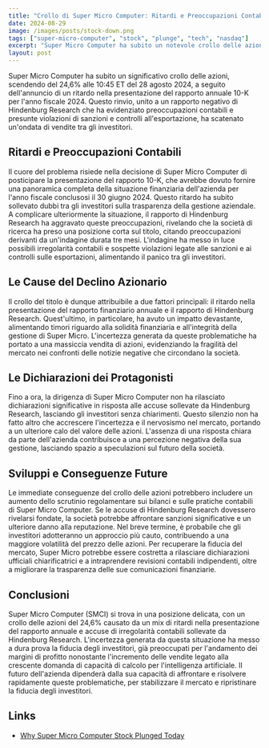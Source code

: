 ```yaml
---
title: "Crollo di Super Micro Computer: Ritardi e Preoccupazioni Contabili"
date: 2024-08-29
image: /images/posts/stock-down.png
tags: ["super-micro-computer", "stock", "plunge", "tech", "nasdaq"]
excerpt: "Super Micro Computer ha subito un notevole crollo delle azioni, registrando una diminuzione del 24,6% alle 10:45 ET, a seguito dell'annuncio di un ritardo nella presentazione del 10-K per l'anno fisc..."
layout: post
---
```


Super Micro Computer ha subito un significativo crollo delle azioni, scendendo del 24,6% alle 10:45 ET del 28 agosto 2024, a seguito dell'annuncio di un ritardo nella presentazione del rapporto annuale 10-K per l'anno fiscale 2024. Questo rinvio, unito a un rapporto negativo di Hindenburg Research che ha evidenziato preoccupazioni contabili e presunte violazioni di sanzioni e controlli all'esportazione, ha scatenato un'ondata di vendite tra gli investitori.

## Ritardi e Preoccupazioni Contabili

Il cuore del problema risiede nella decisione di Super Micro Computer di posticipare la presentazione del rapporto 10-K, che avrebbe dovuto fornire una panoramica completa della situazione finanziaria dell'azienda per l'anno fiscale conclusosi il 30 giugno 2024. Questo ritardo ha subito sollevato dubbi tra gli investitori sulla trasparenza della gestione aziendale. A complicare ulteriormente la situazione, il rapporto di Hindenburg Research ha aggravato queste preoccupazioni, rivelando che la società di ricerca ha preso una posizione corta sul titolo, citando preoccupazioni derivanti da un'indagine durata tre mesi. L'indagine ha messo in luce possibili irregolarità contabili e sospette violazioni legate alle sanzioni e ai controlli sulle esportazioni, alimentando il panico tra gli investitori.

## Le Cause del Declino Azionario

Il crollo del titolo è dunque attribuibile a due fattori principali: il ritardo nella presentazione del rapporto finanziario annuale e il rapporto di Hindenburg Research. Quest'ultimo, in particolare, ha avuto un impatto devastante, alimentando timori riguardo alla solidità finanziaria e all'integrità della gestione di Super Micro. L'incertezza generata da queste problematiche ha portato a una massiccia vendita di azioni, evidenziando la fragilità del mercato nei confronti delle notizie negative che circondano la società.

## Le Dichiarazioni dei Protagonisti

Fino a ora, la dirigenza di Super Micro Computer non ha rilasciato dichiarazioni significative in risposta alle accuse sollevate da Hindenburg Research, lasciando gli investitori senza chiarimenti. Questo silenzio non ha fatto altro che accrescere l'incertezza e il nervosismo nel mercato, portando a un ulteriore calo del valore delle azioni. L'assenza di una risposta chiara da parte dell'azienda contribuisce a una percezione negativa della sua gestione, lasciando spazio a speculazioni sul futuro della società.

## Sviluppi e Conseguenze Future

Le immediate conseguenze del crollo delle azioni potrebbero includere un aumento dello scrutinio regolamentare sui bilanci e sulle pratiche contabili di Super Micro Computer. Se le accuse di Hindenburg Research dovessero rivelarsi fondate, la società potrebbe affrontare sanzioni significative e un ulteriore danno alla reputazione. Nel breve termine, è probabile che gli investitori adotteranno un approccio più cauto, contribuendo a una maggiore volatilità del prezzo delle azioni. Per recuperare la fiducia del mercato, Super Micro potrebbe essere costretta a rilasciare dichiarazioni ufficiali chiarificatrici e a intraprendere revisioni contabili indipendenti, oltre a migliorare la trasparenza delle sue comunicazioni finanziarie.

## Conclusioni

Super Micro Computer (SMCI) si trova in una posizione delicata, con un crollo delle azioni del 24,6% causato da un mix di ritardi nella presentazione del rapporto annuale e accuse di irregolarità contabili sollevate da Hindenburg Research. L'incertezza generata da questa situazione ha messo a dura prova la fiducia degli investitori, già preoccupati per l'andamento dei margini di profitto nonostante l'incremento delle vendite legato alla crescente domanda di capacità di calcolo per l'intelligenza artificiale. Il futuro dell'azienda dipenderà dalla sua capacità di affrontare e risolvere rapidamente queste problematiche, per stabilizzare il mercato e ripristinare la fiducia degli investitori.


Links
-----

- [Why Super Micro Computer Stock Plunged Today](https://finance.yahoo.com/news/why-super-micro-computer-stock-145941396.html)